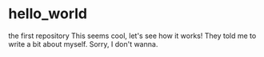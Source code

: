 # hello_world
the first repository
This seems cool, let's see how it works!
They told me to write a bit about myself. Sorry, I don't wanna.
